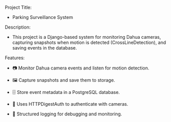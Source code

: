Project Title: 
-  Parking Surveillance System

Description:
-  This project is a Django-based system for monitoring Dahua cameras, capturing snapshots when motion is detected (CrossLineDetection), and saving events in the database.

Features:

-  📷 Monitor Dahua camera events and listen for motion detection.

-  🖼️ Capture snapshots and save them to storage.

-  🗄️ Store event metadata in a PostgreSQL database.

-  📡 Uses HTTPDigestAuth to authenticate with cameras.

-  📜 Structured logging for debugging and monitoring.
